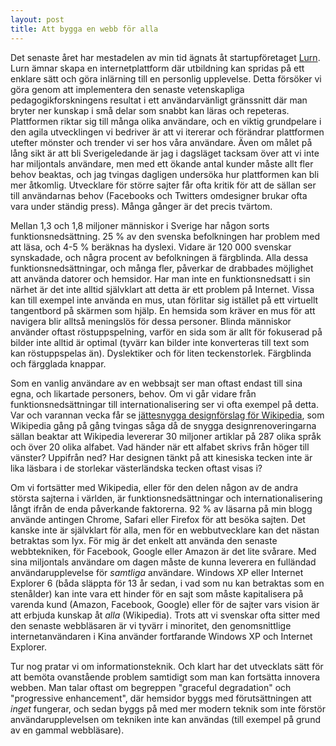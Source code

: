 ```yaml
---
layout: post
title: Att bygga en webb för alla
---
```


Det senaste året har mestadelen av min tid ägnats åt startupföretaget [Lurn](http://www.lurn.se). Lurn ämnar skapa en internetplattform där utbildning kan spridas på ett enklare sätt och göra inlärning till en personlig upplevelse. Detta försöker vi göra genom att implementera den senaste vetenskapliga pedagogikforskningens resultat i ett användarvänligt gränssnitt där man bryter ner kunskap i små delar som snabbt kan läras och repeteras. Plattformen riktar sig till många olika användare, och en viktig grundpelare i den agila utvecklingen vi bedriver är att vi itererar och förändrar plattformen utefter mönster och trender vi ser hos våra användare. Även om målet på lång sikt är att bli Sverigeledande är jag i dagsläget tacksam över att vi inte har miljontals användare, men med ett ökande antal kunder måste allt fler behov beaktas, och jag tvingas dagligen undersöka hur plattformen kan bli mer åtkomlig. Utvecklare för större sajter får ofta kritik för att de sällan ser till användarnas behov (Facebooks och Twitters omdesigner brukar ofta vara under ständig press). Många gånger är det precis tvärtom.

Mellan 1,3 och 1,8 miljoner människor i Sverige har någon sorts funktionsnedsättning. 25 % av den svenska befolkningen har problem med att läsa, och 4-5 % beräknas ha dyslexi. Vidare är 120 000 svenskar synskadade, och några procent av befolkningen ä färgblinda. Alla dessa funktionsnedsättningar, och många fler, påverkar de drabbades möjlighet att använda datorer och hemsidor. Har man inte en funktionsnedsatt i sin närhet är det inte alltid självklart att detta är ett problem på Internet. Vissa kan till exempel inte använda en mus, utan förlitar sig istället på ett virtuellt tangentbord på skärmen som hjälp. En hemsida som kräver en mus för att navigera blir alltså meningslös för dessa personer. Blinda människor använder oftast röstuppspelning, varför en sida som är allt för fokuserad på bilder inte alltid är optimal (tyvärr kan bilder inte konverteras till text som kan röstuppspelas än). Dyslektiker och för liten teckenstorlek. Färgblinda och färgglada knappar.

Som en vanlig användare av en webbsajt ser man oftast endast till sina egna, och likartade personers, behov. Om vi går vidare från funktionsnedsättningar till internationalisering ser vi ofta exempel på detta. Var och varannan vecka får se [jättesnygga designförslag för Wikipedia](https://www.behance.net/gallery/16219877/Wikipedia-Redesign-Concept), som Wikipedia gång på gång tvingas såga då de snygga designrenoveringarna sällan beaktar att Wikipedia levererar 30 miljoner artiklar på 287 olika språk och över 20 olika alfabet. Vad händer när ett alfabet skrivs från höger till vänster? Uppifrån ned? Har designen tänkt på att kinesiska tecken inte är lika läsbara i de storlekar västerländska tecken oftast visas i? 

Om vi fortsätter med Wikipedia, eller för den delen någon av de andra största sajterna i världen, är funktionsnedsättningar  och internationalisering långt ifrån de enda påverkande faktorerna. 92 % av läsarna på min blogg använde antingen Chrome, Safari eller Firefox för att besöka sajten. Det kanske inte är självklart för alla, men för en webbutvecklare kan det nästan betraktas som lyx. För mig är det enkelt att använda den senaste webbtekniken, för Facebook, Google eller Amazon är det lite svårare. Med sina miljontals användare om dagen måste de kunna leverera en fulländad användarupplevelse för _samtliga_ användare. Windows XP eller Internet Explorer 6 (båda släppta för 13 år sedan, i vad som nu kan betraktas som en stenålder) kan inte vara ett hinder för en sajt som måste kapitalisera på varenda kund (Amazon, Facebook, Google) eller för de sajter vars vision är att erbjuda kunskap åt _alla_ (Wikipedia). Trots att vi svenskar ofta sitter med den senaste webbläsaren är vi tyvärr i minoritet, den genomsnittlige internetanvändaren i Kina använder fortfarande Windows XP och Internet Explorer.

Tur nog pratar vi om informationsteknik. Och klart har det utvecklats sätt för att bemöta ovanstående problem samtidigt som man kan fortsätta innovera webben. Man talar oftast om begreppen "graceful degradation" och "progressive enhancement", där hemsidor byggs med förutsättningen att _inget_ fungerar, och sedan byggs på med mer modern teknik som inte förstör användarupplevelsen om tekniken inte kan användas (till exempel på grund av en gammal webbläsare).



